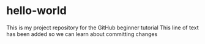 # hello-world
This is my project repository for the GitHub beginner tutorial
This line of text has been added so we can learn about committing changes
